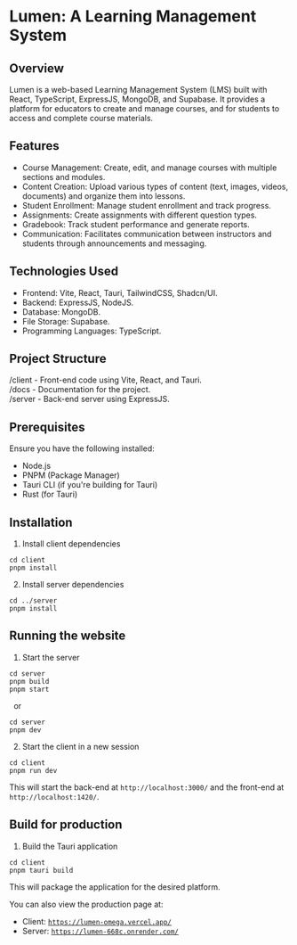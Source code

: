 # Lumen: A Learning Management System
## Overview
Lumen is a web-based Learning Management System (LMS) built with React, TypeScript, ExpressJS, MongoDB, and Supabase. It provides a platform for educators to create and manage courses, and for students to access and complete course materials.

## Features
- Course Management: Create, edit, and manage courses with multiple sections and modules.
- Content Creation: Upload various types of content (text, images, videos, documents) and organize them into lessons.
- Student Enrollment: Manage student enrollment and track progress.
- Assignments: Create assignments with different question types.
- Gradebook: Track student performance and generate reports.
- Communication: Facilitates communication between instructors and students through announcements and messaging.
  
## Technologies Used
- Frontend: Vite, React, Tauri, TailwindCSS, Shadcn/UI.
- Backend: ExpressJS, NodeJS.
- Database: MongoDB.
- File Storage: Supabase.
- Programming Languages: TypeScript.

## Project Structure

/client - Front-end code using Vite, React, and Tauri.  
/docs - Documentation for the project.  
/server - Back-end server using ExpressJS.  

## Prerequisites

Ensure you have the following installed:

- Node.js
- PNPM (Package Manager)
- Tauri CLI (if you're building for Tauri)
- Rust (for Tauri)

## Installation

1. Install client dependencies

```
cd client
pnpm install
```

2. Install server dependencies

```
cd ../server
pnpm install
```

## Running the website

1. Start the server

```
cd server
pnpm build
pnpm start
```
&nbsp;&nbsp;or
```
cd server
pnpm dev
```

2. Start the client in a new session

```
cd client
pnpm run dev
```

This will start the back-end at `http://localhost:3000/` and the front-end at `http://localhost:1420/`.

## Build for production

1. Build the Tauri application

```
cd client
pnpm tauri build
```

This will package the application for the desired platform.

You can also view the production page at:

- Client: [`https://lumen-omega.vercel.app/`](https://lumen-omega.vercel.app/)
- Server: [`https://lumen-668c.onrender.com/`](https://lumen-668c.onrender.com/)
